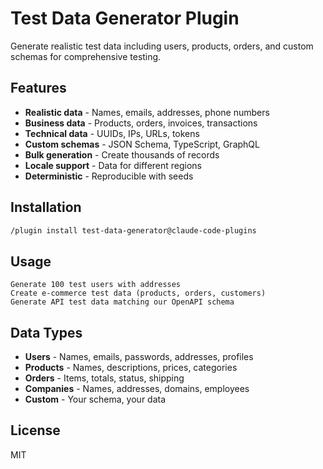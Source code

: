 # Test Data Generator Plugin

Generate realistic test data including users, products, orders, and custom schemas for comprehensive testing.

## Features

- **Realistic data** - Names, emails, addresses, phone numbers
- **Business data** - Products, orders, invoices, transactions
- **Technical data** - UUIDs, IPs, URLs, tokens
- **Custom schemas** - JSON Schema, TypeScript, GraphQL
- **Bulk generation** - Create thousands of records
- **Locale support** - Data for different regions
- **Deterministic** - Reproducible with seeds

## Installation

```bash
/plugin install test-data-generator@claude-code-plugins
```

## Usage

```
Generate 100 test users with addresses
Create e-commerce test data (products, orders, customers)
Generate API test data matching our OpenAPI schema
```

## Data Types

- **Users** - Names, emails, passwords, addresses, profiles
- **Products** - Names, descriptions, prices, categories
- **Orders** - Items, totals, status, shipping
- **Companies** - Names, addresses, domains, employees
- **Custom** - Your schema, your data

## License

MIT
